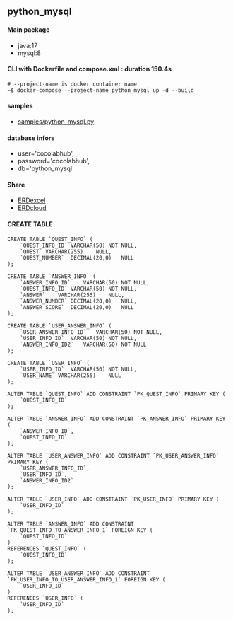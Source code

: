 ## python_mysql
#### Main package
- java:17
- mysql:8

#### CLI with Dockerfile and compose.xml : duration 150.4s
```
# --project-name is docker container name
~$ docker-compose --project-name python_mysql up -d --build
```
#### samples
- [samples/python_mysql.py](./samples/python_mysql.py)

#### database infors
+ user='cocolabhub',
+ password='cocolabhub',
+ db='python_mysql'


#### Share
- [ERDexcel](https://docs.google.com/spreadsheets/d/1EACJj0UoUFynZ7n44fwx1CS5yjQNbe9g8iXA7fQaU9Q/edit?usp=sharing)
- [ERDcloud](https://www.erdcloud.com/d/Pr32JC22AHKXTFnrt)

#### CREATE TABLE
```
CREATE TABLE `QUEST_INFO` (
	`QUEST_INFO_ID`	VARCHAR(50)	NOT NULL,
	`QUEST`	VARCHAR(255)	NULL,
	`QUEST_NUMBER`	DECIMAL(20,0)	NULL
);

CREATE TABLE `ANSWER_INFO` (
	`ANSWER_INFO_ID`	VARCHAR(50)	NOT NULL,
	`QUEST_INFO_ID`	VARCHAR(50)	NOT NULL,
	`ANSWER`	VARCHAR(255)	NULL,
	`ANSWER_NUMBER`	DECIMAL(20,0)	NULL,
	`ANSWER_SCORE`	DECIMAL(20,0)	NULL
);

CREATE TABLE `USER_ANSWER_INFO` (
	`USER_ANSWER_INFO_ID`	VARCHAR(50)	NOT NULL,
	`USER_INFO_ID`	VARCHAR(50)	NOT NULL,
	`ANSWER_INFO_ID2`	VARCHAR(50)	NOT NULL
);

CREATE TABLE `USER_INFO` (
	`USER_INFO_ID`	VARCHAR(50)	NOT NULL,
	`USER_NAME`	VARCHAR(255)	NULL
);

ALTER TABLE `QUEST_INFO` ADD CONSTRAINT `PK_QUEST_INFO` PRIMARY KEY (
	`QUEST_INFO_ID`
);

ALTER TABLE `ANSWER_INFO` ADD CONSTRAINT `PK_ANSWER_INFO` PRIMARY KEY (
	`ANSWER_INFO_ID`,
	`QUEST_INFO_ID`
);

ALTER TABLE `USER_ANSWER_INFO` ADD CONSTRAINT `PK_USER_ANSWER_INFO` PRIMARY KEY (
	`USER_ANSWER_INFO_ID`,
	`USER_INFO_ID`,
	`ANSWER_INFO_ID2`
);

ALTER TABLE `USER_INFO` ADD CONSTRAINT `PK_USER_INFO` PRIMARY KEY (
	`USER_INFO_ID`
);

ALTER TABLE `ANSWER_INFO` ADD CONSTRAINT `FK_QUEST_INFO_TO_ANSWER_INFO_1` FOREIGN KEY (
	`QUEST_INFO_ID`
)
REFERENCES `QUEST_INFO` (
	`QUEST_INFO_ID`
);

ALTER TABLE `USER_ANSWER_INFO` ADD CONSTRAINT `FK_USER_INFO_TO_USER_ANSWER_INFO_1` FOREIGN KEY (
	`USER_INFO_ID`
)
REFERENCES `USER_INFO` (
	`USER_INFO_ID`
);
```
